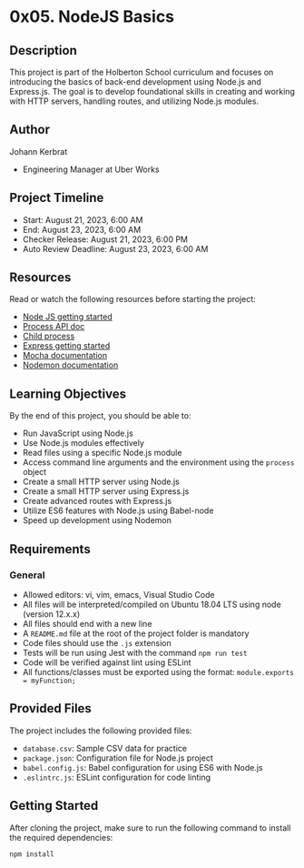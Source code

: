 # 0x05. NodeJS Basics

## Description
This project is part of the Holberton School curriculum and focuses on introducing the basics of back-end development using Node.js and Express.js. The goal is to develop foundational skills in creating and working with HTTP servers, handling routes, and utilizing Node.js modules.

## Author
Johann Kerbrat
* Engineering Manager at Uber Works

## Project Timeline
- Start: August 21, 2023, 6:00 AM
- End: August 23, 2023, 6:00 AM
- Checker Release: August 21, 2023, 6:00 PM
- Auto Review Deadline: August 23, 2023, 6:00 AM

## Resources
Read or watch the following resources before starting the project:
- [Node JS getting started](https://nodejs.org/en/docs/guides/getting-started-guide)
- [Process API doc](https://node.readthedocs.io/en/latest/api/process/)
- [Child process](https://nodejs.org/docs/latest/api/child_process.html)
- [Express getting started](https://expressjs.com/en/starter/installing.html)
- [Mocha documentation](https://mochajs.org/)
- [Nodemon documentation](https://github.com/remy/nodemon#nodemon)

## Learning Objectives
By the end of this project, you should be able to:
- Run JavaScript using Node.js
- Use Node.js modules effectively
- Read files using a specific Node.js module
- Access command line arguments and the environment using the `process` object
- Create a small HTTP server using Node.js
- Create a small HTTP server using Express.js
- Create advanced routes with Express.js
- Utilize ES6 features with Node.js using Babel-node
- Speed up development using Nodemon

## Requirements
### General
- Allowed editors: vi, vim, emacs, Visual Studio Code
- All files will be interpreted/compiled on Ubuntu 18.04 LTS using node (version 12.x.x)
- All files should end with a new line
- A `README.md` file at the root of the project folder is mandatory
- Code files should use the `.js` extension
- Tests will be run using Jest with the command `npm run test`
- Code will be verified against lint using ESLint
- All functions/classes must be exported using the format: `module.exports = myFunction;`

## Provided Files
The project includes the following provided files:

- `database.csv`: Sample CSV data for practice
- `package.json`: Configuration file for Node.js project
- `babel.config.js`: Babel configuration for using ES6 with Node.js
- `.eslintrc.js`: ESLint configuration for code linting

## Getting Started
After cloning the project, make sure to run the following command to install the required dependencies:
```bash
npm install

